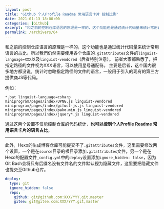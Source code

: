 ```yaml
---
layout: post
title: "Github 个人Profile Readme 常用语言卡片 控制比例"
date: 2021-01-13 18:00:00
categories: [Github]
excerpt: "和之前的控制仓库语言的原理是一样的，这个功能也是通过统计代码量来统计常用语言的占比。所以我們仍然需要使用各个仓库的.gitattributes文件的linguist-language=XXX以及linguist-vendored（后者特别注意）。"
permalink: /archivers/64
---
```


和之前的控制仓库语言的原理是一样的，这个功能也是通过统计代码量来统计常用语言的占比。所以我們仍然需要使用各个仓库的```.gitattributes```文件的```linguist-language=XXX```以及```linguist-vendored```（后者特别注意）。
前者大家都熟悉了，把指定路径的文件视为XXX语言，可以使用星号通配符。
主要是后者，这个国内很多地方都没说，统计时忽略指定路径的文件的语言，一般用于引入的现有的第三方提供商JS等代码。

例如：
```gitattributes
*.bat linguist-language=csharp
miniprogram/pages/index/UPNG.js linguist-vendored
miniprogram/pages/index/gifuct-js.js linguist-vendored
miniprogram/pages/index/pako.min.js linguist-vendored
miniprogram/pages/index/jquery*.js linguist-vendored
```
通过这两个设置不仅能控制仓库的代码统计，**也可以控制个人Profile Readme 常用语言卡片的语言占比**。

---

此外，Hexo的生成博客仓库可能提交不了```.gitattributes```文件，这里需要修改两个设置，一个是在```source```目录的根目录添加```.gitattributes```文件，另一个是在Hexo的配置文件```_config.yml```中的```deploy```设置添加```ignore_hidden: false```，因为Git Bash会将只有后缀名没有文件名的文件默认视为隐藏文件，这里要把隐藏文件也提交至Github仓库。
```yaml
deploy:
  type: git
  ignore_hidden: false
  repo: 
    github: git@github.com:XXX/YYY.git,master
    gitee: git@gitee.com:XXX/YYY.git,master
```